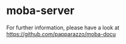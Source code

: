 # moba-server

For further information, please have a look at https://github.com/papparazzo/moba-docu